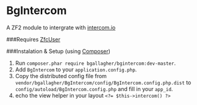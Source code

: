 BgIntercom
==========

A ZF2 module to intergrate with [intercom.io](http://intercom.io)

###Requires
[ZfcUser](https://github.com/ZF-Commons/ZfcUser)

###Instalation & Setup (using [Composer](http://getcomposer.org))
 1. Run `composer.phar require bgallagher/bgintercom:dev-master`.
 2. Add `BgIntercom` to your `application.config.php`.
 3. Copy the distributed config file from `vendor/bgallagher/BgIntercom/config/BgIntercom.config.php.dist` to `config/autoload/BgIntercom.config.php` and fill in your `app_id`.
 4. echo the view helper in your layout `<?= $this->intercom() ?>`
